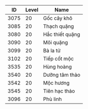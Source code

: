 | ID   | Level | Name            |
|------|-------|-----------------|
| 3075 | 20    | Gốc cây khô     |
| 3085 | 20    | Thạch quặng     |
| 3080 | 20    | Hắc thiết quặng |
| 3090 | 20    | Môi quặng       |
| 3099 | 20    | Bà la tử        |
| 3102 | 20    | Tiếp cốt mộc    |
| 3535 | 20    | Hùng hoàng      |
| 3540 | 20    | Dưỡng tâm thảo  |
| 3542 | 20    | Mộc hương       |
| 3545 | 20    | Tiên hạc thảo   |
| 3096 | 20    | Phù linh        |
